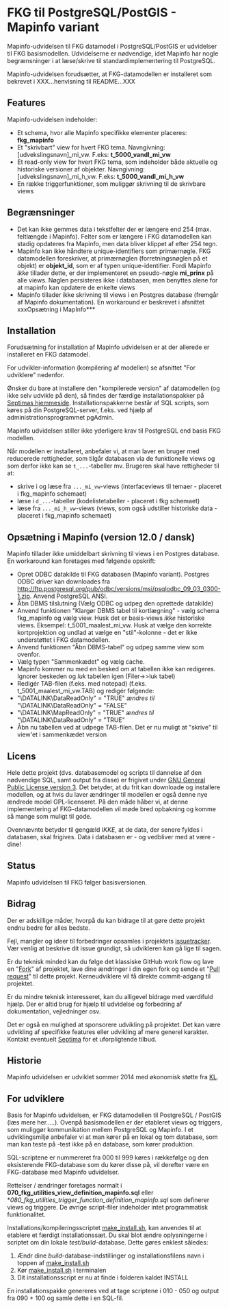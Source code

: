 FKG til PostgreSQL/PostGIS - Mapinfo variant
==============
Mapinfo-udvidelsen til FKG datamodel i PostgreSQL/PostGIS er udvidelser til FKG basismodellen. Udvidelserne er nødvendige, idet Mapinfo har nogle begrænsninger i at læse/skrive til standardimplementering til PostgreSQL.

Mapinfo-udvidelsen forudsætter, at FKG-datamodellen er installeret som bekrevet i XXX...henvisning til README...XXX

Features
-------------
Mapinfo-udvidelsen indeholder:
* Et schema, hvor alle Mapinfo specifikke elementer placeres: **fkg_mapinfo**
* Et "skrivbart" view for hvert FKG tema. Navngivning: [udvekslingsnavn]_mi_vw. F.eks: **t_5000_vandl_mi_vw**
* Et read-only view for hvert FKG tema, som indeholder både aktuelle og historiske versioner af objekter. Navngivning: [udvekslingsnavn]_mi_h_vw. F.eks: **t_5000_vandl_mi_h_vw**
* En række triggerfunktioner, som muliggør skrivning til de skrivbare views

Begrænsninger
-------------
* Det kan ikke gemmes data i tekstfelter der er længere end 254 (max. feltlængde i Mapinfo). Felter som er længere i FKG datamodellen kan stadig opdateres fra Mapinfo, men data bliver klippet af efter 254 tegn.
* Mapinfo kan ikke håndtere unique-identifiers som primærnøgle. FKG datamodellen foreskriver, at primærnøglen (forretningsnøglen på et objekt) er **objekt_id**, som er af typen unique-identifier. Fordi Mapinfo *ikke* tillader dette, er der implementeret en pseudo-nøgle **mi_prinx** på alle views. Nøglen persisteres ikke i databasen, men benyttes alene for at mapinfo kan opdatere de enkelte views
* Mapinfo tillader ikke skrivning til views i en Postgres database (fremgår af Mapinfo dokumentation). En workaround er beskrevet i afsnittet xxxOpsætning i MapInfo***

Installation
-------------
Forudsætning for installation af Mapinfo udvidelsen er at der allerede er installeret en FKG datamodel.

For udvikler-information (kompilering af modellen) se afsnittet "For udviklere" nedenfor. 

Ønsker du bare at installere den "kompilerede version" af datamodellen (og ikke selv udvikle på den), så findes der færdige installationspakker på [Septimas hjemmeside](http://septima.dk/openfkgdownload). Installationspakkerne består af SQL scripts, som køres på din PostgreSQL-server, f.eks. ved hjælp af administrationsprogrammet pgAdmin.

Mapinfo udvidelsen stiller ikke yderligere krav til PostgreSQL end basis FKG modellen.

Når modellen er installeret, anbefaler vi, at man laver en bruger med reducerede rettigheder, som tilgår databasen via de funktionelle views og som derfor ikke kan se `t_...`-tabeller mv.
Brugeren skal have rettigheder til at:
* skrive i og læse fra `..._mi_vw`-views (interfaceviews til temaer - placeret i fkg_mapinfo schemaet)
* læse i `d_...`-tabeller (kodelistetabeller - placeret i fkg schemaet)
* læse fra `..._mi_h_vw`-views (views, som også udstiller historiske data - placeret i fkg_mapinfo schemaet)

Opsætning i Mapinfo (version 12.0 / dansk)
-------------
Mapinfo tillader ikke umiddelbart skrivning til views i en Postgres database. En workaround kan foretages med følgende opskrift:
* Opret ODBC datakilde til FKG databasen (Mapinfo variant). Postgres ODBC driver kan downloades fra http://ftp.postgresql.org/pub/odbc/versions/msi/psqlodbc_09_03_0300-1.zip. Anvend PostgreSQL ANSI.
* Åbn DBMS tilslutning (Vælg ODBC og udpeg den oprettede datakilde)
* Anvend funktionen "Klargør DBMS tabel til kortlægning" - vælg schema fkg_mapinfo og vælg view. Husk det er basis-views *ikke* historiske views. Eksempel: t_5001_maalest_mi_vw. Husk at vælge den korrekte kortprojektion og undlad at vælge en "stil"-kolonne - det er ikke understøttet i FKG datamodellen.
* Anvend funktionen "Åbn DBMS-tabel" og udpeg samme view som ovenfor.
* Vælg typen "Sammenkædet" og vælg cache.
* Mapinfo kommer nu med en besked om at tabellen ikke kan redigeres. Ignorer beskeden og *luk* tabellen igen (Filer->>luk tabel)
* Redigér TAB-filen (f.eks. med notepad) (f.eks. t_5001_maalest_mi_vw.TAB) og redigér følgende:
* "\DATALINK\DataReadOnly" = "TRUE" *ændres til* "\DATALINK\DataReadOnly" = "FALSE"
* "\DATALINK\MapReadOnly" = "TRUE" *ændres til* "\DATALINK\DataReadOnly" = "TRUE"
* Åbn nu tabellen ved at udpege TAB-filen. Det er nu muligt at "skrive" til view'et i sammenkædet version

Licens
-------------
Hele dette projekt (dvs. databasemodel og scripts til dannelse af den nødvendige SQL, samt output fra disse) er frigivet under [GNU General Public License version 3](http://opensource.org/licenses/GPL-3.0). Det betyder, at du frit kan downloade og installere modellen, og at hvis du laver ændringer til modellen er også denne nye ændrede model GPL-licenseret. På den måde håber vi, at denne implementering af FKG-datamodellen vil møde bred opbakning og komme så mange som muligt til gode.

Ovennævnte betyder til gengæld *IKKE*, at de data, der senere fyldes i databasen, skal frigives. Data i databasen er - og vedbliver med at være - dine!


Status
-------------
Mapinfo udvidelsen til FKG følger basisversionen. 

Bidrag
------------
Der er adskillige måder, hvorpå du kan bidrage til at gøre dette projekt endnu bedre for alles bedste.

Fejl, mangler og ideer til forbedringer opsamles i projektets [issuetracker](../../issues). Vær venlig at beskrive dit issue grundigt, så udvikleren kan gå lige til sagen.

Er du teknisk minded kan du følge det klassiske GitHub work flow og lave en "[Fork](https://help.github.com/articles/fork-a-repo)" af projektet, lave dine ændringer i din egen fork og sende et "[Pull request](https://help.github.com/articles/using-pull-requests)" til dette projekt. Kerneudviklere vil få direkte commit-adgang til projektet.

Er du mindre teknisk interesseret, kan du alligevel bidrage med værdifuld hjælp. Der er altid brug for hjælp til udvidelse og forbedring af dokumentation, vejledninger osv.

Det er også en mulighed at sponsorere udvikling på projektet. Det kan være udvikling af specifikke features eller udvikling af mere generel karakter. Kontakt eventuelt [Septima](http://www.septima.dk) for et uforpligtende tilbud.

Historie
-----------
Mapinfo udvidelsen er udviklet sommer 2014 med økonomisk støtte fra [KL](http://kl.dk).

For udviklere
-----------
Basis for Mapinfo udvidelsen, er FKG datamodellen til PostgreSQL / PostGIS (læs mere her.....). Ovenpå basismodellen er der etableret views og triggers, som muliggør kommunikation mellem PostgreSQL og Mapinfo. I et udviklingsmiljø anbefaler vi at man kører på en lokal og tom database, som man kan teste på -test ikke på en database, som kører produktion.

SQL-scriptene er nummereret fra 000 til 999 køres i rækkefølge og den eksisterende FKG-database som du kører disse på, vil derefter være en FKG-database med Mapinfo udvidelser.

Rettelser / ændringer foretages normalt i **070_fkg_utilities_view_definition_mapinfo.sql** eller **080_fkg_utilities_trigger_function_definition_mapinfo.sql* som definerer views og triggere. De øvrige script-filer indeholder intet programmatisk funktionalitet.

Installations/kompileringsscriptet [make_install.sh](src/make_install.sh), kan anvendes til at etablere et færdigt installationssæt. Du skal blot ændre oplysningerne i scriptet om din lokale *test/build*-database. 
Dette gøres enklest således:

1. Ændr dine *build*-database-indstillinger og installationsfilens navn i toppen af [make_install.sh](src/make_install.sh)
5. Kør [make_install.sh](src/make_install.sh) i terminalen 
6. Dit installationsscript er nu at finde i folderen kaldet INSTALL

En installationspakke genereres ved at tage scriptene i 010 - 050 og output fra 090 + 100 og samle dette i en SQL-fil.
